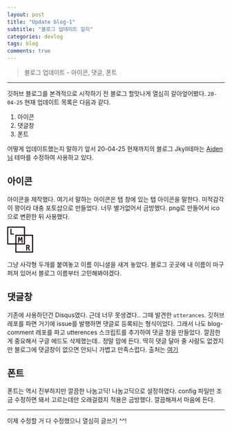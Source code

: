 ```yaml
---
layout: post
title: "Update blog-1"
subtitle: "블로그 업데이트 일지"
categories: devlog
tags: blog
comments: true
---
```


> 블로그 업데이트 - 아이콘, 댓글, 폰트

---

깃허브 블로그를 본격적으로 시작하기 전 블로그 할맛나게 열심히 갈아엎어봤다.
`20-04-25` 현재 업데이트 목록은 다음과 같다.

1. 아이콘
2. 댓글창
3. 폰트

어떻게 업데이트했는지 말하기 앞서 20-04-25 현재까지의 블로그 Jkyll테마는 [Aiden님](https://isme2n.github.io/) 테마를 수정하여 사용하고 있다.

## 아이콘

<point>아이콘을 제작했다.</point> 여기서 말하는 아이콘은 탭 창에 있는 탭 아이콘을 말한다. 미적감각이 꽝이라 대충 포토샵으로 만들었다. 너무 별거없어서 금방했다. png로 만들어서 ico으로 변환한 뒤 사용했다.

![icon](/favicon.ico)

그냥 사각형 두개를 붙여놓고 이름 이니셜을 새겨 놓았다. 블로그 곳곳에 내 이름이 마구 퍼져 있어서 블로그 이름부터 고민해봐야겠다.

## 댓글창

기존에 사용하던건 Disqus였다. 근데 너무 못생겼다.. 그때 발견한 `utterances`. 깃허브 레포를 파면 거기에 issue를 발행하면 댓글로 등록되는 형식이었다. 그래서 나도 blog-comment 레포를 파고 utterences 스크립트를 추가하여 댓글 창을 만들었다. 깔끔한게 중요해서 구글 에드도 삭제했는데.. 정말 맘에 든다. 딱히 댓글 달아 줄 사람도 없겠지만 블로그에 댓글창이 없으면 안되니 가볍고 만족스럽다.
출처는 [여기](https://github.com/utterance/utterances)

## 폰트

폰트는 역시 진부하지만 깔끔한 나눔고딕! 나눔고딕으로 설정하였다. config 파일만 조금 수정하면 돼서 고르는데만 오래걸렸지 적용은 금방했다. 깔끔해져서 마음에 든다.

---

이제 수정할 거 다 수정했으니 열심히 글쓰기 ^^!
